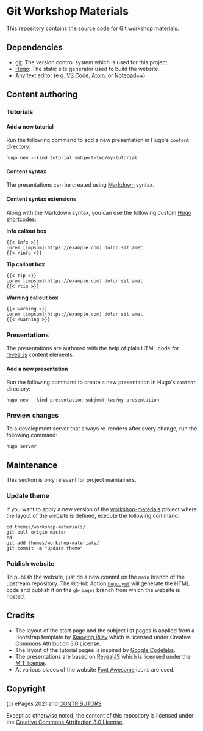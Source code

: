 # Git Workshop Materials

This repository contains the source code for Git workshop materials.

## Dependencies

- [git](https://github.com/ePages-de/git-workshop/wiki/Git): The version control system which is used for this project 
- [Hugo](https://github.com/ePages-de/git-workshop/wiki/Hugo): The static site generator used to build the website
- Any text editor (e.g. [VS Code](https://github.com/ePages-de/git-workshop/wiki/VS-Code), [Atom](https://github.com/ePages-de/git-workshop/wiki/Atom), or [Notepad++](https://notepad-plus-plus.org/))

## Content authoring

### Tutorials

#### Add a new tutorial

Run the following command to add a new presentation in Hugo's `content` directory:

```
hugo new --kind tutorial subject-two/my-tutorial
```

#### Content syntax

The presentations can be created using [Markdown](https://daringfireball.net/projects/markdown/) syntax.

#### Content syntax extensions

Along with the Markdown syntax, you can use the following custom [Hugo shortcodes](https://gohugo.io/content-management/shortcodes):

**Info callout box**

```
{{< info >}}
Lorem [impsum](https://example.com) dolor sit amet.
{{< /info >}}
```

**Tip callout box**

```
{{< tip >}}
Lorem [impsum](https://example.com) dolor sit amet.
{{< /tip >}}
```

**Warning callout box**

```
{{< warning >}}
Lorem [impsum](https://example.com) dolor sit amet.
{{< /warning >}}
```

### Presentations

The presentations are authored with the help of plain HTML code for [reveal.js](https://revealjs.com/) content elements.

#### Add a new presentation

Run the following command to create a new presentation in Hugo's `content` directory:

```
hugo new --kind presentation subject-two/my-presentation
```

### Preview changes

To a development server that always re-renders after every change, run the following command:

```
hugo server
```

## Maintenance

This section is only relevant for project maintainers.

### Update theme

If you want to apply a new version of the [workshop-materials](https://github.com/experimental-software/workshop-materials) project where the layout of the website is defined, execute the following command:

```
cd themes/workshop-materials/
git pull origin master
cd -
git add themes/workshop-materials/
git commit -m "Update theme"
```

### Publish website

To publish the website, just do a new commit on the `main` branch of the upstream repository.
The GitHub Action [`hugo.yml`](.github/workflows/hugo.yml) will generate the HTML code and publish it on the `gh-pages` branch from which the website is hosted.


## Credits

- The layout of the start page and the subject list pages is applied from a Bootstrap template by [Xiaoying Riley](https://themes.3rdwavemedia.com/) which is licensed under Creative Commons Attribution 3.0 License.
- The layout of the tutorial pages is inspired by [Google Codelabs](https://github.com/ePages-de/git-workshop/wiki/Google-Codelabs).
- The presentations are based on [RevealJS](https://revealjs.com/) which is licensed under the [MIT license](https://github.com/hakimel/reveal.js/blob/master/LICENSE).
- At various places of the website [Font Awesome](https://fontawesome.com/icons?d=gallery&p=2&m=free) icons are used.

## Copyright

(c) ePages 2021 and [CONTRIBUTORS](CONTRIBUTORS).

Except as otherwise noted, the content of this repository is licensed under the [Creative Commons Attribution 3.0 License](http://creativecommons.org/licenses/by/3.0).
